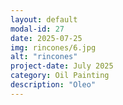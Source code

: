 ```yaml
---
layout: default
modal-id: 27
date: 2025-07-25
img: rincones/6.jpg
alt: "rincones"
project-date: July 2025
category: Oil Painting
description: "Oleo"
---
```

